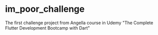 # im_poor_challenge

The first challenge project from Angella course in Udemy "The Complete Flutter Development Bootcamp with Dart"
